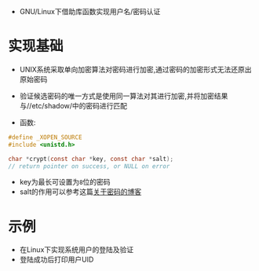 - GNU/Linux下借助库函数实现用户名/密码认证

# 实现基础
- UNIX系统采取单向加密算法对密码进行加密,通过密码的加密形式无法还原出原始密码
- 验证候选密码的唯一方式是使用同一算法对其进行加密,并将加密结果与//etc/shadow/中的密码进行匹配

- 函数:
```c
#define _XOPEN_SOURCE
#include <unistd.h>

char *crypt(const char *key, const char *salt);
// return pointer on success, or NULL on error
```
- key为最长可设置为`8`位的密码
- salt的作用可以参考这篇[关于密码的博客](https://blog.coderzh.com/2016/01/10/a-password-security-design-example/)

# 示例
- 在Linux下实现系统用户的登陆及验证
- 登陆成功后打印用户UID